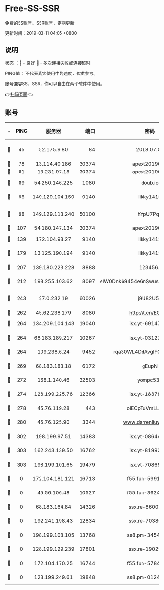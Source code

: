 # Free-SS-SSR

免费的SS账号、SSR账号，定期更新

更新时间：2019-03-11 04:05 +0800

## 说明

状态     ：🙂 - 良好 🙁 - 多次连接失败或连接超时

PING值   ：不代表真实使用中的速度，仅供参考。

账号兼容SS、SSR，你可以自由在两个软件中使用。

👉[扫码页面](https://liesauer.github.io/Free-SS-SSR/)👈

## 账号

|-|PING|服务器|端口|密码|加密方式|区域|
|:----:|:----:|:-----:|-----:|:----:|:----:|:----:|
|🙂|45|52.175.9.80|84|2018.07.07|chacha20-ietf-poly1305|HK|
|🙂|78|13.114.40.186|30374|apext2019006|chacha20|JP|
|🙂|81|13.231.97.18|30374|apext2019006|chacha20|JP|
|🙂|89|54.250.146.225|1080|doub.io|aes-256-cfb|JP|
|🙂|98|149.129.104.159|9140|likky1415|aes-256-cfb|HK|
|🙂|98|149.129.113.240|50100|hYpU7PqP|chacha20-ietf-poly1305|CN|
|🙂|107|54.180.147.134|30374|apext2019006|chacha20|KR|
|🙂|139|172.104.98.27|9140|likky1415|aes-256-cfb|JP|
|🙂|179|13.125.190.194|9140|likky1415|aes-256-cfb|KR|
|🙂|207|139.180.223.228|8888|123456..|aes-256-cfb|JP|
|🙂|212|198.255.103.62|8097|eIW0Dnk69454e6nSwuspv9DmS201tQ0D|aes-256-cfb|US|
|🙂|243|27.0.232.19|60026|j9U82U53|xchacha20-ietf-poly1305|HK|
|🙂|262|45.62.238.179|8080|http://t.cn/EGJIyrl|rc4-md5|CA|
|🙂|264|134.209.104.143|19040|isx.yt-69147610|aes-256-cfb|SG|
|🙂|264|68.183.189.217|10267|isx.yt-03127031|aes-256-cfb|SG|
|🙂|264|109.238.6.24|9452|rqa30WL4DdAvgIFG6Fs3znzTa|aes-256-cfb|FR|
|🙂|269|68.183.183.18|6172|gEupN|aes-256-cfb|SG|
|🙂|272|168.1.140.46|32503|yompc535|aes-256-cfb|AU|
|🙂|274|128.199.225.78|12386|isx.yt-18378503|aes-256-cfb|SG|
|🙂|278|45.76.119.28|443|oiECpTuVmLLxk4Ts|aes-256-cfb|AU|
|🙂|280|45.76.125.90|3344|www.darrenliuwei.com|aes-256-cfb|AU|
|🙂|302|198.199.97.51|14383|isx.yt-08644056|aes-256-cfb|US|
|🙂|303|162.243.139.50|16762|isx.yt-81993556|aes-256-cfb|US|
|🙂|303|198.199.101.65|19479|isx.yt-70869887|aes-256-cfb|US|
|🙁|0|172.104.181.121|16713|f55.fun-59911969|aes-256-cfb|SG|
|🙁|0|45.56.106.48|10527|f55.fun-36242266|aes-256-cfb|US|
|🙁|0|68.183.164.84|14326|ssx.re-86003792|aes-256-cfb|US|
|🙁|0|192.241.198.43|12834|ssx.re-70380369|aes-256-cfb|US|
|🙁|0|198.199.108.105|13768|ss8.pm-34548033|aes-256-cfb|US|
|🙁|0|128.199.129.239|17801|ssx.re-19029637|aes-256-cfb|SG|
|🙁|0|172.104.170.25|16744|f55.fun-57847062|aes-256-cfb|SG|
|🙁|0|128.199.249.61|19848|ss8.pm-01244950|aes-256-cfb|SG|
